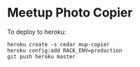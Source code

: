 Meetup Photo Copier
===================

To deploy to heroku:

```
heroku create -s cedar mup-copier
heroku config:add RACK_ENV=production
git push heroku master
```